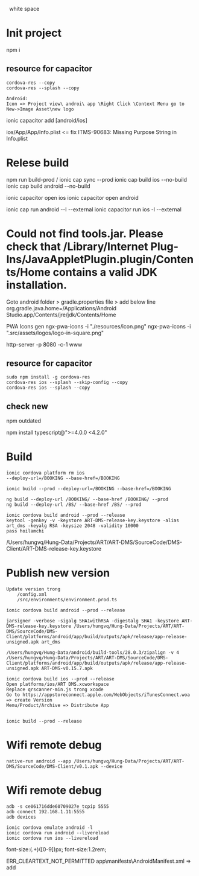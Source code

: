 &nbsp; white space
# Init project
npm i

## resource for capacitor
```
cordova-res --copy
cordova-res --splash --copy

Android: 
Icon => Project view\ androi\ app \Right Click \Context Menu go to New->Image Asset\new logo

```

ionic capacitor add [android/ios]

ios/App/App/Info.plist <= fix ITMS-90683: Missing Purpose String in Info.plist

# Relese build


npm run build-prod / ionic cap sync --prod
ionic cap build ios --no-build
ionic cap build android --no-build




ionic capacitor open ios
ionic capacitor open android



ionic cap run android --l --external
ionic capacitor run ios -l --external

# Could not find tools.jar. Please check that /Library/Internet Plug-Ins/JavaAppletPlugin.plugin/Contents/Home contains a valid JDK installation.
Goto android folder > gradle.properties file > add below line 
org.gradle.java.home=/Applications/Android Studio.app/Contents/jre/jdk/Contents/Home


PWA Icons gen
ngx-pwa-icons -i "./resources/icon.png" 
ngx-pwa-icons -i ".src/assets/logos/logo-in-square.png"

http-server -p 8080 -c-1 www




## resource for capacitor
```
sudo npm install -g cordova-res
cordova-res ios --splash --skip-config --copy
cordova-res ios --splash --copy
```





## check new
npm outdated


npm install typescript@">=4.0.0 <4.2.0"


# Build
```
ionic cordova platform rm ios
--deploy-url=/BOOKING --base-href=/BOOKING

ionic build --prod --deploy-url=/BOOKING --base-href=/BOOKING

ng build --deploy-url /BOOKING/ --base-href /BOOKING/ --prod
ng build --deploy-url /BS/ --base-href /BS/ --prod

ionic cordova build android --prod --release
keytool -genkey -v -keystore ART-DMS-release-key.keystore -alias art_dms -keyalg RSA -keysize 2048 -validity 10000
pass hoilamchi
```
/Users/hungvq/Hung-Data/Projects/ART/ART-DMS/SourceCode/DMS-Client/ART-DMS-release-key.keystore






# Publish new version

```
Update version trong 
    /config.xml
    /src/environments/environment.prod.ts

ionic cordova build android --prod --release

jarsigner -verbose -sigalg SHA1withRSA -digestalg SHA1 -keystore ART-DMS-release-key.keystore /Users/hungvq/Hung-Data/Projects/ART/ART-DMS/SourceCode/DMS-Client/platforms/android/app/build/outputs/apk/release/app-release-unsigned.apk art_dms

/Users/hungvq/Hung-Data/android/build-tools/28.0.3/zipalign -v 4 /Users/hungvq/Hung-Data/Projects/ART/ART-DMS/SourceCode/DMS-Client/platforms/android/app/build/outputs/apk/release/app-release-unsigned.apk ART-DMS-v0.15.7.apk

ionic cordova build ios --prod --release
Open platforms/ios/ART DMS.xcworkspace
Replace qrscanner-min.js trong xcode
Go to https://appstoreconnect.apple.com/WebObjects/iTunesConnect.woa => create Version
Menu/Product/Archive => Distribute App


ionic build --prod --release
```


# Wifi remote debug
```
native-run android --app /Users/hungvq/Hung-Data/Projects/ART/ART-DMS/SourceCode/DMS-Client/v0.1.apk --device

```

# Wifi remote debug
```
adb -s ce061716dde60709027e tcpip 5555
adb connect 192.168.1.11:5555
adb devices

ionic cordova emulate android -l
ionic cordova run android --livereload
ionic cordova run ios --livereload
```



font-size:(.+)([0-9])px;
font-size:$1.$2rem;


ERR_CLEARTEXT_NOT_PERMITTED
app\manifests\AndroidManifest.xml => add <application android:usesCleartextTraffic="true">
